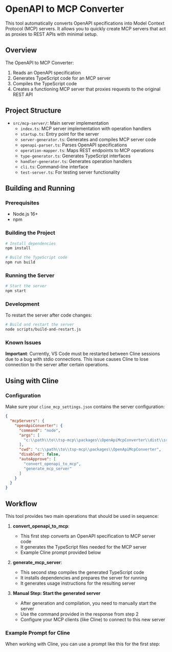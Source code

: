 # OpenAPI to MCP Converter

This tool automatically converts OpenAPI specifications into Model Context Protocol (MCP) servers. It allows you to quickly create MCP servers that act as proxies to REST APIs with minimal setup.

## Overview

The OpenAPI to MCP Converter:

1. Reads an OpenAPI specification
2. Generates TypeScript code for an MCP server
3. Compiles the TypeScript code
4. Creates a functioning MCP server that proxies requests to the original REST API

## Project Structure

- `src/mcp-server/`: Main server implementation
  - `index.ts`: MCP server implementation with operation handlers
  - `startup.ts`: Entry point for the server
  - `server-generator.ts`: Generates and compiles MCP server code
  - `openapi-parser.ts`: Parses OpenAPI specifications
  - `operation-mapper.ts`: Maps REST endpoints to MCP operations
  - `type-generator.ts`: Generates TypeScript interfaces
  - `handler-generator.ts`: Generates operation handlers
  - `cli.ts`: Command-line interface
  - `test-server.ts`: For testing server functionality

## Building and Running

### Prerequisites

- Node.js 16+
- npm

### Building the Project

```bash
# Install dependencies
npm install

# Build the TypeScript code
npm run build
```

### Running the Server

```bash
# Start the server
npm start
```

### Development

To restart the server after code changes:

```bash
# Build and restart the server
node scripts/build-and-restart.js
```

### Known Issues

**Important**: Currently, VS Code must be restarted between Cline sessions due to a bug with stdio connections. This issue causes Cline to lose connection to the server after certain operations.

## Using with Cline

### Configuration

Make sure your `cline_mcp_settings.json` contains the server configuration:

```json
{
  "mcpServers": {
    "openApiConverter": {
      "command": "node",
      "args": [
        "c:\\path\\to\\tsp-mcp\\packages\\OpenApiMcpConverter\\dist\\src\\mcp-server\\startup.js"
      ],
      "cwd": "c:\\path\\to\\tsp-mcp\\packages\\OpenApiMcpConverter",
      "disabled": false,
      "autoApprove": [
        "convert_openapi_to_mcp",
        "generate_mcp_server"
      ]
    }
  }
}
```

## Workflow

This tool provides two main operations that should be used in sequence:

1. **convert_openapi_to_mcp**: 
   - This first step converts an OpenAPI specification to MCP server code
   - It generates the TypeScript files needed for the MCP server
   - Example Cline prompt provided below

2. **generate_mcp_server**:
   - This second step compiles the generated TypeScript code
   - It installs dependencies and prepares the server for running
   - It generates usage instructions for the resulting server

3. **Manual Step: Start the generated server**
   - After generation and compilation, you need to manually start the server
   - Use the command provided in the response from step 2
   - Configure your MCP clients (like Cline) to connect to this new server

### Example Prompt for Cline

When working with Cline, you can use a prompt like this for the first step:

